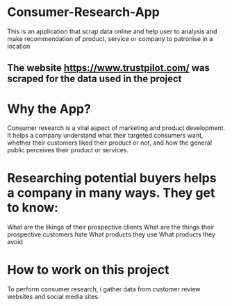# Consumer-Research-App
This is an application that scrap data online and help user to analysis and make recommendation of product, service or company to patronise in a location
## The website https://www.trustpilot.com/ was scraped for the data used in the project
# Why the App?

Consumer research is a vital aspect of marketing and product development. 
It helps a company understand what their targeted consumers want, whether their customers liked their product or not, and how the general public perceives their product or services. 

# Researching potential buyers helps a company in many ways. They get to know:

What are the likings of their prospective clients
What are the things their prospective customers hate
What products they use
What products they avoid

# How to work on this project
To perform consumer research, i gather data from customer review websites and social media sites. 
